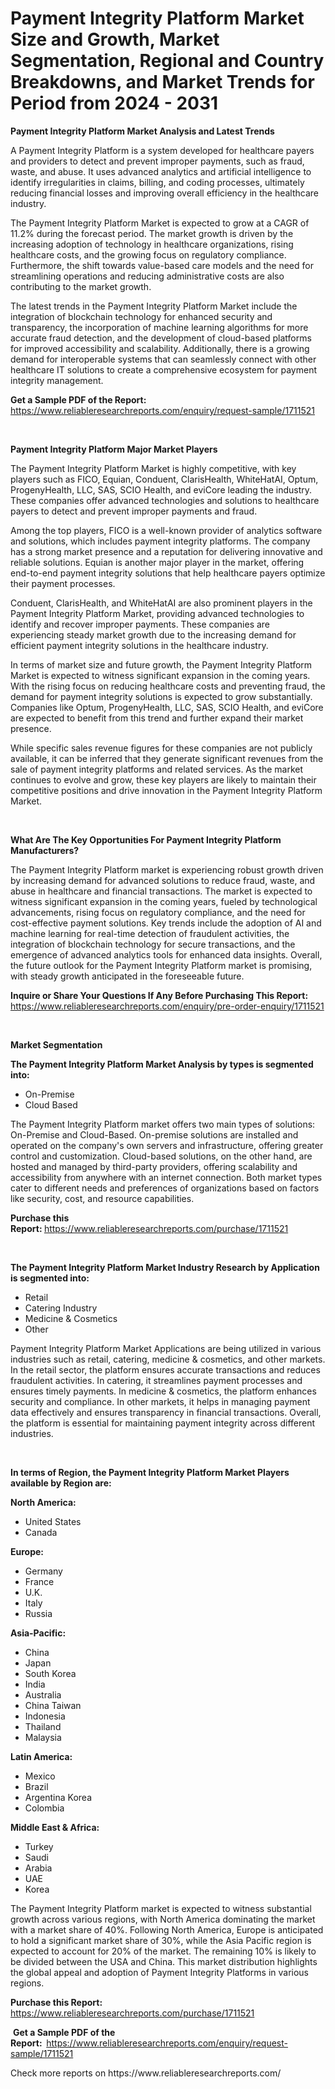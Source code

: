 <p><h1>Payment Integrity Platform Market Size and Growth, Market Segmentation, Regional and Country Breakdowns, and Market Trends for Period from 2024 -  2031</h1></p><p><strong>Payment Integrity Platform Market Analysis and Latest Trends</strong></p>
<p><p>A Payment Integrity Platform is a system developed for healthcare payers and providers to detect and prevent improper payments, such as fraud, waste, and abuse. It uses advanced analytics and artificial intelligence to identify irregularities in claims, billing, and coding processes, ultimately reducing financial losses and improving overall efficiency in the healthcare industry.</p><p>The Payment Integrity Platform Market is expected to grow at a CAGR of 11.2% during the forecast period. The market growth is driven by the increasing adoption of technology in healthcare organizations, rising healthcare costs, and the growing focus on regulatory compliance. Furthermore, the shift towards value-based care models and the need for streamlining operations and reducing administrative costs are also contributing to the market growth.</p><p>The latest trends in the Payment Integrity Platform Market include the integration of blockchain technology for enhanced security and transparency, the incorporation of machine learning algorithms for more accurate fraud detection, and the development of cloud-based platforms for improved accessibility and scalability. Additionally, there is a growing demand for interoperable systems that can seamlessly connect with other healthcare IT solutions to create a comprehensive ecosystem for payment integrity management.</p></p>
<p><strong>Get a Sample PDF of the Report:&nbsp;</strong> <a href="https://www.reliableresearchreports.com/enquiry/request-sample/1711521">https://www.reliableresearchreports.com/enquiry/request-sample/1711521</a></p>
<p>&nbsp;</p>
<p><strong>Payment Integrity Platform Major Market Players</strong></p>
<p><p>The Payment Integrity Platform Market is highly competitive, with key players such as FICO, Equian, Conduent, ClarisHealth, WhiteHatAI, Optum, ProgenyHealth, LLC, SAS, SCIO Health, and eviCore leading the industry. These companies offer advanced technologies and solutions to healthcare payers to detect and prevent improper payments and fraud.</p><p>Among the top players, FICO is a well-known provider of analytics software and solutions, which includes payment integrity platforms. The company has a strong market presence and a reputation for delivering innovative and reliable solutions. Equian is another major player in the market, offering end-to-end payment integrity solutions that help healthcare payers optimize their payment processes.</p><p>Conduent, ClarisHealth, and WhiteHatAI are also prominent players in the Payment Integrity Platform Market, providing advanced technologies to identify and recover improper payments. These companies are experiencing steady market growth due to the increasing demand for efficient payment integrity solutions in the healthcare industry.</p><p>In terms of market size and future growth, the Payment Integrity Platform Market is expected to witness significant expansion in the coming years. With the rising focus on reducing healthcare costs and preventing fraud, the demand for payment integrity solutions is expected to grow substantially. Companies like Optum, ProgenyHealth, LLC, SAS, SCIO Health, and eviCore are expected to benefit from this trend and further expand their market presence.</p><p>While specific sales revenue figures for these companies are not publicly available, it can be inferred that they generate significant revenues from the sale of payment integrity platforms and related services. As the market continues to evolve and grow, these key players are likely to maintain their competitive positions and drive innovation in the Payment Integrity Platform Market.</p></p>
<p>&nbsp;</p>
<p><strong>What Are The Key Opportunities For Payment Integrity Platform Manufacturers?</strong></p>
<p><p>The Payment Integrity Platform market is experiencing robust growth driven by increasing demand for advanced solutions to reduce fraud, waste, and abuse in healthcare and financial transactions. The market is expected to witness significant expansion in the coming years, fueled by technological advancements, rising focus on regulatory compliance, and the need for cost-effective payment solutions. Key trends include the adoption of AI and machine learning for real-time detection of fraudulent activities, the integration of blockchain technology for secure transactions, and the emergence of advanced analytics tools for enhanced data insights. Overall, the future outlook for the Payment Integrity Platform market is promising, with steady growth anticipated in the foreseeable future.</p></p>
<p><strong>Inquire or Share Your Questions If Any Before Purchasing This Report:</strong> <a href="https://www.reliableresearchreports.com/enquiry/pre-order-enquiry/1711521">https://www.reliableresearchreports.com/enquiry/pre-order-enquiry/1711521</a></p>
<p>&nbsp;</p>
<p><strong>Market Segmentation</strong></p>
<p><strong>The Payment Integrity Platform Market Analysis by types is segmented into:</strong></p>
<p><ul><li>On-Premise</li><li>Cloud Based</li></ul></p>
<p><p>The Payment Integrity Platform market offers two main types of solutions: On-Premise and Cloud-Based. On-premise solutions are installed and operated on the company's own servers and infrastructure, offering greater control and customization. Cloud-based solutions, on the other hand, are hosted and managed by third-party providers, offering scalability and accessibility from anywhere with an internet connection. Both market types cater to different needs and preferences of organizations based on factors like security, cost, and resource capabilities.</p></p>
<p><strong>Purchase this Report:&nbsp;</strong><a href="https://www.reliableresearchreports.com/purchase/1711521">https://www.reliableresearchreports.com/purchase/1711521</a></p>
<p>&nbsp;</p>
<p><strong>The Payment Integrity Platform Market Industry Research by Application is segmented into:</strong></p>
<p><ul><li>Retail</li><li>Catering Industry</li><li>Medicine & Cosmetics</li><li>Other</li></ul></p>
<p><p>Payment Integrity Platform Market Applications are being utilized in various industries such as retail, catering, medicine & cosmetics, and other markets. In the retail sector, the platform ensures accurate transactions and reduces fraudulent activities. In catering, it streamlines payment processes and ensures timely payments. In medicine & cosmetics, the platform enhances security and compliance. In other markets, it helps in managing payment data effectively and ensures transparency in financial transactions. Overall, the platform is essential for maintaining payment integrity across different industries.</p></p>
<p>&nbsp;</p>
<p><strong>In terms of Region, the Payment Integrity Platform Market Players available by Region are:</strong></p>
<p>
    <p> <strong> North America: </strong>
        <ul>
            <li>United States</li>
            <li>Canada</li>
        </ul>
        </p> 
    <p> <strong> Europe: </strong>
        <ul>
            <li>Germany</li>
            <li>France</li>
            <li>U.K.</li>
            <li>Italy</li>
            <li>Russia</li>
        </ul>
        </p> 
    <p> <strong> Asia-Pacific: </strong>
        <ul>
            <li>China</li>
            <li>Japan</li>
            <li>South Korea</li>
            <li>India</li>
            <li>Australia</li>
            <li>China Taiwan</li>
            <li>Indonesia</li>
            <li>Thailand</li>
            <li>Malaysia</li>
        </ul>
        </p> 
    <p> <strong> Latin America: </strong>
        <ul>
            <li>Mexico</li>
            <li>Brazil</li>
            <li>Argentina Korea</li>
            <li>Colombia</li>
        </ul>
        </p> 
    <p> <strong> Middle East & Africa: </strong>
        <ul>
            <li>Turkey</li>
            <li>Saudi</li>
            <li>Arabia</li>
            <li>UAE</li>
            <li>Korea</li>
        </ul>
    </p>
    </p>
<p><p>The Payment Integrity Platform market is expected to witness substantial growth across various regions, with North America dominating the market with a market share of 40%. Following North America, Europe is anticipated to hold a significant market share of 30%, while the Asia Pacific region is expected to account for 20% of the market. The remaining 10% is likely to be divided between the USA and China. This market distribution highlights the global appeal and adoption of Payment Integrity Platforms in various regions.</p></p>
<p><strong>Purchase this Report: </strong><a href="https://www.reliableresearchreports.com/purchase/1711521">https://www.reliableresearchreports.com/purchase/1711521</a></p>
<p>&nbsp;<strong>Get a Sample PDF of the Report:&nbsp;&nbsp;</strong><a href="https://www.reliableresearchreports.com/enquiry/request-sample/1711521">https://www.reliableresearchreports.com/enquiry/request-sample/1711521</a></p>
<p><strong></strong></p>
<p>Check more reports on https://www.reliableresearchreports.com/</p>